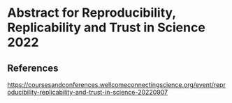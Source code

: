 # Abstract for Reproducibility, Replicability and Trust in Science 2022

## References
https://coursesandconferences.wellcomeconnectingscience.org/event/reproducibility-replicability-and-trust-in-science-20220907

